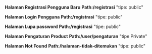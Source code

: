 **Halaman Registrasi Pengguna Baru**
**Path:/registrasi** "tipe: public"

**Halaman Login Pengguna**
**Path:/registrasi** "tipe: public"

**Halaman Lupa password**
**Path:/registrasi** "tipe: public"

**Halaman Pengaturan Product**
**Path:/user/pengaturan** "tipe Private"

**Halaman Not Found**
**Path:/halaman-tidak-ditemukan** "tipe: public"

